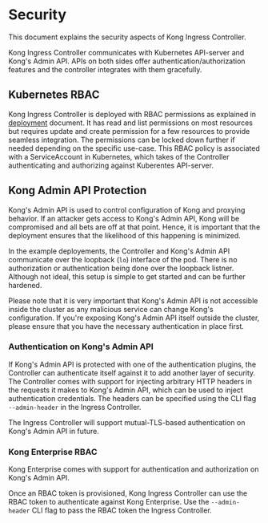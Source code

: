 # Security

This document explains the security aspects of Kong Ingress Controller.

Kong Ingress Controller communicates with Kubernetes API-server and Kong's
Admin API. APIs on both sides offer authentication/authorization features
and the controller integrates with them gracefully.

## Kubernetes RBAC

Kong Ingress Controller is deployed with RBAC permissions as explained in
[deployment](deployment.md) document.
It has read and list permissions on most resources but requires update
and create permission for a few resources to provide seamless integration.
The permissions can be locked down further if needed depending on the specific
use-case.
This RBAC policy is associated with a ServiceAccount in Kubernetes, which
takes of the Controller authenticating and authorizing against Kuberentes
API-server.

## Kong Admin API Protection

Kong's Admin API is used to control configuration of Kong and proxying behavior.
If an attacker gets access to Kong's Admin API, Kong will be compromised
and all bets are off at that point. Hence, it is important that the deployment
ensures that the likelihood of this happening is minimized.

In the example deployements, the Controller and Kong's Admin API communicate
over the loopback (`lo`) interface of the pod. There is no authorization or
authentication being done over the loopback listner.
Although not ideal, this setup is simple to get started and can be further
hardened.

Please note that it is very important that Kong's Admin API is not accessible
inside the cluster as any malicious service can change Kong's configuration.
If you're exposing Kong's Admin API itself outside the cluster, please ensure
that you have the necessary authentication in place first.

### Authentication on Kong's Admin API

If Kong's Admin API is protected with one of the authentication plugins,
the Controller can authenticate itself against it to add another layer of
security.
The Controller comes with support for injecting arbitrary HTTP headers
in the requests it makes to Kong's Admin API, which can be used to inject
authentication credentials.
The headers can be specified using the CLI flag `--admin-header` in the Ingress
Controller.

The Ingress Controller will support mutual-TLS-based authentication on Kong's Admin
API in future.

### Kong Enterprise RBAC

Kong Enterprise comes with support for authentication and authorization on
Kong's Admin API.

Once an RBAC token is provisioned, Kong Ingress Controller can use the RBAC
token to authenticate against Kong Enterprise. Use the `--admin-header` CLI
flag to pass the RBAC token the Ingress Controller.
